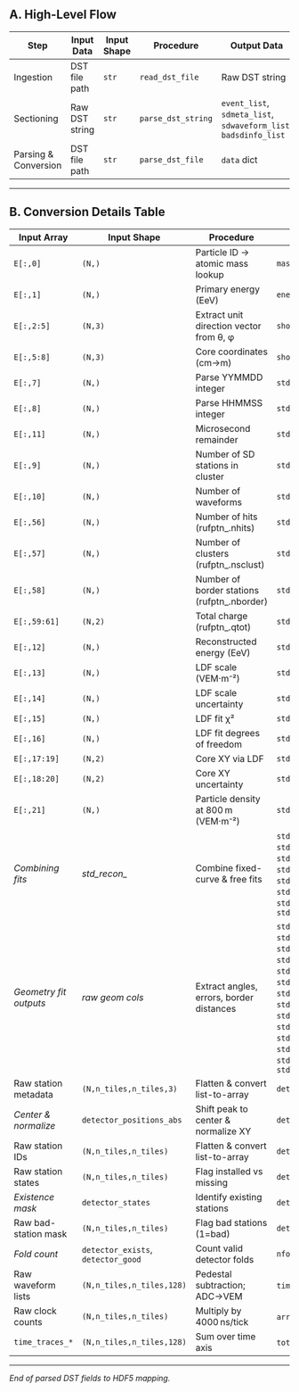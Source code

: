 ## A. High-Level Flow

| Step                 | Input Data     | Input Shape | Procedure          | Output Data                                                      | Output Shape           |
| -------------------- | -------------- | ----------- | ------------------ | ---------------------------------------------------------------- | ---------------------- |
| Ingestion            | DST file path  | `str`       | `read_dst_file`    | Raw DST string                                                   | `str`                  |
| Sectioning           | Raw DST string | `str`       | `parse_dst_string` | `event_list`, `sdmeta_list`, `sdwaveform_list`, `badsdinfo_list` | Lists of `ndarray`     |
| Parsing & Conversion | DST file path  | `str`       | `parse_dst_file`   | `data` dict                                                      | `dict` of arrays/lists |

---

## B. Conversion Details Table

| Input Array            | Input Shape                        | Procedure                                    | Output Array                                                                                                                                                                                                                                                                                                                                                                                                                                      | Output Shape                                                     |
| ---------------------- | ---------------------------------- | -------------------------------------------- | ------------------------------------------------------------------------------------------------------------------------------------------------------------------------------------------------------------------------------------------------------------------------------------------------------------------------------------------------------------------------------------------------------------------------------------------------- | ---------------------------------------------------------------- |
| `E[:,0]`               | `(N,)`                             | Particle ID → atomic mass lookup             | `mass_number`                                                                                                                                                                                                                                                                                                                                                                                                                                     | `(N,)`                                                           |
| `E[:,1]`               | `(N,)`                             | Primary energy (EeV)                         | `energy`                                                                                                                                                                                                                                                                                                                                                                                                                                          | `(N,)`                                                           |
| `E[:,2:5]`             | `(N,3)`                            | Extract unit direction vector from θ, φ      | `shower_axis`                                                                                                                                                                                                                                                                                                                                                                                                                                     | `(N,3)`                                                          |
| `E[:,5:8]`             | `(N,3)`                            | Core coordinates (cm→m)                      | `shower_core`                                                                                                                                                                                                                                                                                                                                                                                                                                     | `(N,3)`                                                          |
| `E[:,7]`               | `(N,)`                             | Parse YYMMDD integer                         | `std_recon_yymmdd`                                                                                                                                                                                                                                                                                                                                                                                                                                | `(N,)`                                                           |
| `E[:,8]`               | `(N,)`                             | Parse HHMMSS integer                         | `std_recon_hhmmss`                                                                                                                                                                                                                                                                                                                                                                                                                                | `(N,)`                                                           |
| `E[:,11]`              | `(N,)`                             | Microsecond remainder                        | `std_recon_usec`                                                                                                                                                                                                                                                                                                                                                                                                                                  | `(N,)`                                                           |
| `E[:,9]`               | `(N,)`                             | Number of SD stations in cluster             | `std_recon_nsd`                                                                                                                                                                                                                                                                                                                                                                                                                                   | `(N,)`                                                           |
| `E[:,10]`              | `(N,)`                             | Number of waveforms                          | `std_recon_nofwf`                                                                                                                                                                                                                                                                                                                                                                                                                                 | `(N,)`                                                           |
| `E[:,56]`              | `(N,)`                             | Number of hits (rufptn\_.nhits)              | `std_recon_nhits`                                                                                                                                                                                                                                                                                                                                                                                                                                 | `(N,)`                                                           |
| `E[:,57]`              | `(N,)`                             | Number of clusters (rufptn\_.nsclust)        | `std_recon_nsclust`                                                                                                                                                                                                                                                                                                                                                                                                                               | `(N,)`                                                           |
| `E[:,58]`              | `(N,)`                             | Number of border stations (rufptn\_.nborder) | `std_recon_nborder`                                                                                                                                                                                                                                                                                                                                                                                                                               | `(N,)`                                                           |
| `E[:,59:61]`           | `(N,2)`                            | Total charge (rufptn\_.qtot)                 | `std_recon_qtot`                                                                                                                                                                                                                                                                                                                                                                                                                                  | `(N,2)`                                                          |
| `E[:,12]`              | `(N,)`                             | Reconstructed energy (EeV)                   | `std_recon_energy`                                                                                                                                                                                                                                                                                                                                                                                                                                | `(N,)`                                                           |
| `E[:,13]`              | `(N,)`                             | LDF scale (VEM·m⁻²)                          | `std_recon_ldf_scale`                                                                                                                                                                                                                                                                                                                                                                                                                             | `(N,)`                                                           |
| `E[:,14]`              | `(N,)`                             | LDF scale uncertainty                        | `std_recon_ldf_scale_err`                                                                                                                                                                                                                                                                                                                                                                                                                         | `(N,)`                                                           |
| `E[:,15]`              | `(N,)`                             | LDF fit χ²                                   | `std_recon_ldf_chi2`                                                                                                                                                                                                                                                                                                                                                                                                                              | `(N,)`                                                           |
| `E[:,16]`              | `(N,)`                             | LDF fit degrees of freedom                   | `std_recon_ldf_ndof`                                                                                                                                                                                                                                                                                                                                                                                                                              | `(N,)`                                                           |
| `E[:,17:19]`           | `(N,2)`                            | Core XY via LDF                              | `std_recon_shower_core`                                                                                                                                                                                                                                                                                                                                                                                                                           | `(N,2)`                                                          |
| `E[:,18:20]`           | `(N,2)`                            | Core XY uncertainty                          | `std_recon_shower_core_err`                                                                                                                                                                                                                                                                                                                                                                                                                       | `(N,2)`                                                          |
| `E[:,21]`              | `(N,)`                             | Particle density at 800 m (VEM·m⁻²)          | `std_recon_s800`                                                                                                                                                                                                                                                                                                                                                                                                                                  | `(N,)`                                                           |
| *Combining fits*       | *std\_recon\_*                     | Combine fixed-curve & free fits              | `std_recon_combined_energy`, `std_recon_combined_scale`, `std_recon_combined_scale_err`, `std_recon_combined_chi2`, `std_recon_combined_ndof`, `std_recon_combined_shower_core`, `std_recon_combined_shower_core_err`, `std_recon_combined_s800`                                                                                                                                                                                                  | `(N,)`, `(N,)`, `(N,)`, `(N,)`, `(N,)`, `(N,2)`, `(N,2)`, `(N,)` |
| *Geometry fit outputs* | *raw geom cols*                    | Extract angles, errors, border distances     | `std_recon_shower_axis`, `std_recon_shower_axis_fixed_curve`, `std_recon_shower_axis_combined`, `std_recon_shower_axis_err`, `std_recon_shower_axis_err_fixed_curve`, `std_recon_shower_axis_err_combined`, `std_recon_geom_chi2`, `std_recon_geom_ndof`, `std_recon_curvature`, `std_recon_curvature_err`, `std_recon_geom_chi2_fixed_curve`, `std_recon_geom_ndof_fixed_curve`, `std_recon_border_distance`, `std_recon_border_distance_tshape` | `(N,3)` ×3, `(N,)` ×6, `(N,)` ×4, `(N,)` ×2                      |
| Raw station metadata   | `(N,n_tiles,n_tiles,3)`            | Flatten & convert list-to-array              | `detector_positions_abs`                                                                                                                                                                                                                                                                                                                                                                                                                          | `(N,n_tiles,n_tiles,3)`                                          |
| *Center & normalize*   | `detector_positions_abs`           | Shift peak to center & normalize XY          | `detector_positions`                                                                                                                                                                                                                                                                                                                                                                                                                              | `(N,n_tiles,n_tiles,3)`                                          |
| Raw station IDs        | `(N,n_tiles,n_tiles)`              | Flatten & convert list-to-array              | `detector_positions_id`                                                                                                                                                                                                                                                                                                                                                                                                                           | `(N,n_tiles,n_tiles)`                                            |
| Raw station states     | `(N,n_tiles,n_tiles)`              | Flag installed vs missing                    | `detector_states`                                                                                                                                                                                                                                                                                                                                                                                                                                 | `(N,n_tiles,n_tiles)`                                            |
| *Existence mask*       | `detector_states`                  | Identify existing stations                   | `detector_exists`                                                                                                                                                                                                                                                                                                                                                                                                                                 | `(N,n_tiles,n_tiles)`                                            |
| Raw bad-station mask   | `(N,n_tiles,n_tiles)`              | Flag bad stations (1=bad)                    | `detector_good`                                                                                                                                                                                                                                                                                                                                                                                                                                   | `(N,n_tiles,n_tiles)`                                            |
| *Fold count*           | `detector_exists`, `detector_good` | Count valid detector folds                   | `nfold`                                                                                                                                                                                                                                                                                                                                                                                                                                           | `(N,n_tiles,n_tiles)`                                            |
| Raw waveform lists     | `(N,n_tiles,n_tiles,128)`          | Pedestal subtraction; ADC→VEM                | `time_traces_low`, `time_traces_up`                                                                                                                                                                                                                                                                                                                                                                                                               | `(N,n_tiles,n_tiles,128)`                                        |
| Raw clock counts       | `(N,n_tiles,n_tiles)`              | Multiply by 4000 ns/tick                     | `arrival_times_low`, `arrival_times_up`                                                                                                                                                                                                                                                                                                                                                                                                           | `(N,n_tiles,n_tiles)`                                            |
| `time_traces_*`        | `(N,n_tiles,n_tiles,128)`          | Sum over time axis                           | `total_signals_low`, `total_signals_up`                                                                                                                                                                                                                                                                                                                                                                                                           | `(N,n_tiles,n_tiles)`                                            |

---

*End of parsed DST fields to HDF5 mapping.*
